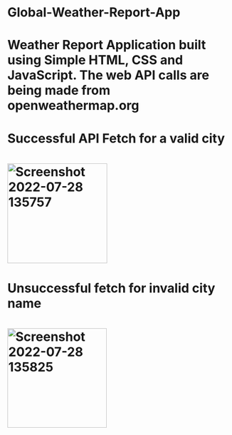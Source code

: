 # Global-Weather-Report-App
# Weather Report Application built using Simple HTML, CSS and JavaScript. The web API calls are being made from openweathermap.org

# Successful API Fetch for a valid city
# <img width="224" alt="Screenshot 2022-07-28 135757" src="https://user-images.githubusercontent.com/90322519/181459507-de222a5d-7c55-4f4a-8de7-e08c7b5f91e3.png">

# Unsuccessful fetch for invalid city name
# <img width="223" alt="Screenshot 2022-07-28 135825" src="https://user-images.githubusercontent.com/90322519/181459567-58bc8fb0-7cd3-47ba-8b48-2c9bf78b7e7f.png">


